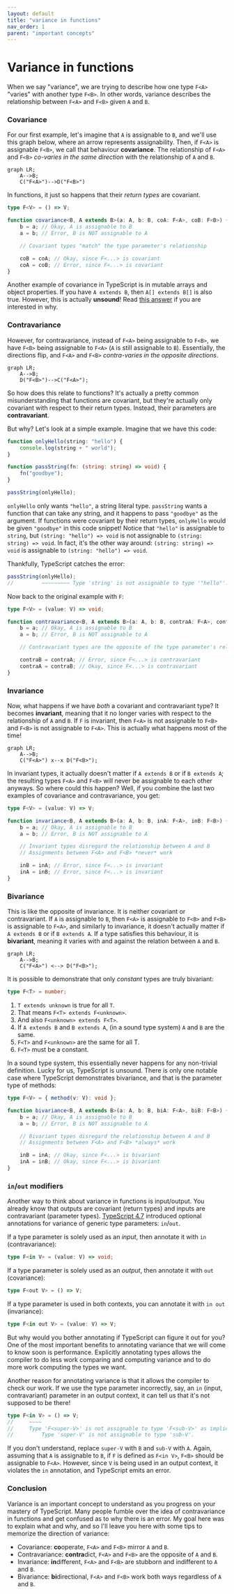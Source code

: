 ```yaml
---
layout: default
title: "variance in functions"
nav_order: 1
parent: "important concepts"
---
```


# Variance in functions

When we say "variance", we are trying to describe how one type `F<A>` "varies" with another type `F<B>`.
In other words, variance describes the relationship between `F<A>` and `F<B>` given `A` and `B`.

### Covariance

For our first example, let's imagine that `A` is assignable to `B`, and we'll use this graph below, where an arrow represents assignability.
Then, if `F<A>` is assignable `F<B>`, we call that behaviour **covariance**.
The relationship of `F<A>` and `F<B>` _co-varies in the same direction_ with the relationship of `A` and `B`.

```mermaid
graph LR;
    A-->B;
    C("F<​A>")-->D("F<​B>")
```

In functions, it just so happens that their _return types_ are covariant.

```ts
type F<V> = () => V;

function covariance<B, A extends B>(a: A, b: B, coA: F<A>, coB: F<B>) {
    b = a; // Okay, A is assignable to B
    a = b; // Error, B is NOT assignable to A

    // Covariant types "match" the type parameter's relationship

    coB = coA; // Okay, since F<...> is covariant
    coA = coB; // Error, since F<...> is covariant
}
```

Another example of covariance in TypeScript is in mutable arrays and object properties.
If you have `A extends B`, then `A[] extends B[]` is also true.
However, this is actually **unsound**!
Read [this answer][unsoundarrays] if you are interested in why.

### Contravariance

However, for contravariance, instead of `F<A>` being assignable to `F<B>`, we have `F<B>` being assignable to `F<A>` (`A` is still assignable to `B`).
Essentially, the directions flip, and `F<A>` and `F<B>` _contra-varies in the opposite directions_.

```mermaid
graph LR;
    A-->B;
    D("F<​B>")-->C("F<​A>");
```

So how does this relate to functions?
It's actually a pretty common misunderstanding that functions are covariant, but they're actually only covariant with respect to their return types.
Instead, their parameters are **contravariant**.

But why? Let's look at a simple example. Imagine that we have this code:

```ts
function onlyHello(string: "hello") {
    console.log(string + " world");
}

function passString(fn: (string: string) => void) {
    fn("goodbye");
}

passString(onlyHello);
```

`onlyHello` only wants `"hello"`, a string literal type.
`passString` wants a function that can take any string, and it happens to pass `"goodbye"` as the argument.
If functions were covariant by their return types, `onlyHello` would be given `"goodbye"` in this code snippet!
Notice that `"hello"` is assignable to `string`, but `(string: "hello") => void` is not assignable to `(string: string) => void`.
In fact, it's the other way around: `(string: string) => void` is assignable to `(string: "hello") => void`.

Thankfully, TypeScript catches the error:

```ts
passString(onlyHello);
//         ~~~~~~~~~ Type 'string' is not assignable to type '"hello"'.
```

Now back to the original example with `F`:

```ts
type F<V> = (value: V) => void;

function contravariance<B, A extends B>(a: A, b: B, contraA: F<A>, contraB: F<B>) {
    b = a; // Okay, A is assignable to B
    a = b; // Error, B is NOT assignable to A

    // Contravariant types are the opposite of the type parameter's relationship

    contraB = contraA; // Error, since F<...> is contravariant
    contraA = contraB; // Okay, since F<...> is contravariant
}
```

### Invariance

Now, what happens if we have _both_ a covariant and contravariant type?
It becomes **invariant**, meaning that it no longer varies with respect to the relationship of `A` and `B`.
If `F` is invariant, then `F<A>` is not assignable to `F<B>` and `F<B>` is not assignable to `F<A>`.
This is actually what happens most of the time!

```mermaid
graph LR;
    A-->B;
    C("F<​A>") x--x D("F<​B>");
```

In invariant types, it actually doesn't matter if `A extends B` or if `B extends A`; the resulting types `F<A>` and `F<B>` will never be assignable to each other anyways.
So where could this happen? Well, if you combine the last two examples of covariance and contravariance, you get:

```ts
type F<V> = (value: V) => V;

function invariance<B, A extends B>(a: A, b: B, inA: F<A>, inB: F<B>) {
    b = a; // Okay, A is assignable to B
    a = b; // Error, B is NOT assignable to A

    // Invariant types disregard the relationship between A and B
    // Assignments between F<A> and F<B> *never* work

    inB = inA; // Error, since F<...> is invariant
    inA = inB; // Error, since F<...> is invariant
}
```

### Bivariance

This is like the opposite of invariance.
It is neither covariant or contravariant.
If `A` is assignable to `B`, then `F<A>` is assignable to `F<B>` and `F<B>` is assignable to `F<A>`, and similarly to invariance, it doesn't actually matter if `A extends B` or if `B extends A`.
If a type satisfies this behaviour, it is **bivariant**, meaning it varies with and against the relation between `A` and `B`.

```mermaid
graph LR;
    A-->B;
    C("F<​A>") <--> D("F<​B>");
```

It is possible to demonstrate that only _constant_ types are truly bivariant:

```ts
type F<T> = number;
```

1. `T extends unknown` is true for all `T`.
2. That means `F<T> extends F<unknown>`.
3. And also `F<unknown> extends F<T>`.
4. If `A extends B` and `B extends A`, (in a sound type system) `A` and `B` are the same.
5. `F<T>` and `F<unknown>` are the same for all T.
6. `F<T>` must be a constant.

In a sound type system, this essentially never happens for any non-trivial definition.
Lucky for us, TypeScript is unsound.
There is only one notable case where TypeScript demonstrates bivariance, and that is the parameter type of methods:

```ts
type F<V> = { method(v: V): void };

function bivariance<B, A extends B>(a: A, b: B, biA: F<A>, biB: F<B>) {
    b = a; // Okay, A is assignable to B
    a = b; // Error, B is NOT assignable to A

    // Bivariant types disregard the relationship between A and B
    // Assignments between F<A> and F<B> *always* work

    inB = inA; // Okay, since F<...> is bivariant
    inA = inB; // Okay, since F<...> is bivariant
}
```

### `in`/`out` modifiers

Another way to think about variance in functions is input/output.
You already know that outputs are covariant (return types) and inputs are contravariant (parameter types).
[TypeScript 4.7][variancenotes] introduced optional annotations for variance of generic type parameters: `in`/`out`.

If a type parameter is solely used as an _input_, then annotate it with `in` (contravariance):

```ts
type F<in V> = (value: V) => void;
```

If a type parameter is solely used as an _output_, then annotate it with `out` (covariance):

```ts
type F<out V> = () => V;
```

If a type parameter is used in both contexts, you can annotate it with `in out` (invariance):

```ts
type F<in out V> = (value: V) => V;
```

But why would you bother annotating if TypeScript can figure it out for you?
One of the most important benefits to annotating variance that we will come to know soon is performance.
Explicitly annotating types allows the compiler to do less work comparing and computing variance and to do more work computing the types we want.

Another reason for annotating variance is that it allows the compiler to check our work.
If we use the type parameter incorrectly, say, an `in` (input, contravariant) parameter in an output context, it can tell us that it's not supposed to be there!

```ts
type F<in V> = () => V;
//     ~~~~
//     Type 'F<super-V>' is not assignable to type 'F<sub-V>' as implied by variance annotation.
//         Type 'super-V' is not assignable to type 'sub-V'.
```

If you don't understand, replace `super-V` with `B` and `sub-V` with `A`.
Again, assuming that `A` is assignable to `B`, if `F` is defined as `F<in V>`, `F<B>` should be assignable to `F<A>`.
However, since `V` is being used in an output context, it violates the `in` annotation, and TypeScript emits an error.

### Conclusion

Variance is an important concept to understand as you progress on your mastery of TypeScript.
Many people fumble over the idea of contravariance in functions and get confused as to why there is an error.
My goal here was to explain what and why, and so I'll leave you here with some tips to memorize the direction of variance:

-   Covariance: **co**operate, `F<A>` and `F<B>` mirror `A` and `B`.
-   Contravariance: **contra**dict, `F<A>` and `F<B>` are the opposite of `A` and `B`.
-   Invariance: **in**different, `F<A>` and `F<B>` are stubborn and indifferent to `A` and `B`.
-   Bivariance: **bi**directional, `F<A>` and `F<B>` work both ways regardless of `A` and `B`.

[variancenotes]: https://devblogs.microsoft.com/typescript/announcing-typescript-4-7/#optional-variance-annotations-for-type-parameters
[unsoundarrays]: https://stackoverflow.com/a/60922930/18244921
